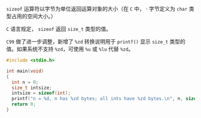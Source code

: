 `sizeof` 运算符以字节为单位返回运算对象的大小（在 `C` 中， · 字节定义为 `char` 类型占用的空间大小。）

`C` 语言规定， `sizeof` 返回 `size_t` 类型的值。

`C99` 做了进一步调整，新增了 `%zd` 转换说明用于 `printf()` 显示 `size_t` 类型的值。如果系统不支持 `%zd`，可使用 `%u` 或 `%lu` 代替 `%zd`。

```c
#include <stdio.h>

int main(void)
{
  int n = 0;
  size_t intsize;
  intsize = sizeof(int);
  printf("n = %d, n has %zd bytes; all ints have %zd bytes.\n", n, sizeof n, intsize);
  return 0;
}
```

